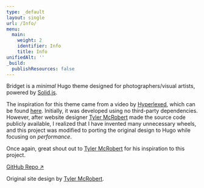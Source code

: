 ```yaml
---
type: _default
layout: single
url: /Info/
menu:
  main:
    weight: 2
    identifier: Info
    title: Info
unifiedAlt: ''
_build:
  publishResources: false
---
```


Bridget is a _minimal_ Hugo theme designed for photographers/visual artists, powered by <u>[Solid.js](https://www.solidjs.com)</u>.

The inspiration for this theme came from a video by <u>[Hyperlexed](https://www.youtube.com/@Hyperplexed)</u>, which can be found <u>[here](https://www.youtube.com/watch?v=Jt3A2lNN2aE)</u>. Initially, it was developed using no third-party dependencies. However, after website designer <u>[Tyler McRobert](https://tylermcrobert.com)</u> made the source code publicly available, I realized that I have invented many unnecessary wheels, and this project was modified to porting the original design to Hugo while focusing on _performance_.

Once again, great shout out to <u>[Tyler McRobert](https://tylermcrobert.com)</u> for his inspiration to this project.

[GitHub Repo ↗](https://github.com/Sped0n/bridget)

Original site design by <u>[Tyler McRobert](https://tylermcrobert.com)</u>.
